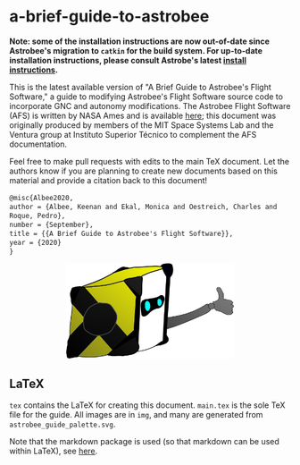 # a-brief-guide-to-astrobee

**Note: some of the installation instructions are now out-of-date since Astrobee's migration to `catkin` for the build system. For up-to-date installation instructions, please consult Astrobe's latest [install instructions](https://nasa.github.io/astrobee/html/md_INSTALL.html).**

This is the latest available version of "A Brief Guide to Astrobee's Flight Software," a guide to modifying Astrobee's Flight Software source code to incorporate GNC and autonomy modifications. The Astrobee Flight Software (AFS) is written by NASA Ames and is available [here](https://github.com/nasa/astrobee); this document was originally produced by members of the MIT Space Systems Lab and the Ventura group at Instituto Superior Técnico to complement the AFS documentation.

Feel free to make pull requests with edits to the main TeX document. Let the authors know if you are planning to create new documents based on this material and provide a citation back to this document!


```
@misc{Albee2020,
author = {Albee, Keenan and Ekal, Monica and Oestreich, Charles and Roque, Pedro},
number = {September},
title = {{A Brief Guide to Astrobee's Flight Software}},
year = {2020}
}
```

<p align="center">
<img src="tex/img/astrobee_mascot.png" alt="drawing" width="300" class="center"/>
<p align="center">



## LaTeX

`tex` contains the LaTeX for creating this document. `main.tex` is the sole TeX file for the guide. All images are in `img`, and many are generated from `astrobee_guide_palette.svg`.

Note that the markdown package is used (so that markdown
can be used within LaTeX), see [here](http://mirrors.ibiblio.org/CTAN/macros/generic/markdown/markdown.html).
